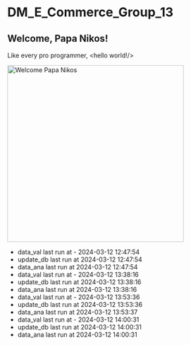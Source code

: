 # DM_E_Commerce_Group_13

## Welcome, Papa Nikos!
Like every pro programmer, <hello world!/>

<img src="https://raw.githubusercontent.com/Anand7Choudhary/blog/master/image/DALL%C2%B7E%202024-02-29%2015.52.25%20-%20Transform%20the%20scene_%20The%20programmer%20is%20now%20depicted%20as%20a%20king%2C%20complete%20with%20a%20regal%20crown%20and%20a%20majestic%20robe%2C%20sitting%20on%20a%20throne%20made%20of%20computer%20p.webp" width="400" alt="Welcome Papa Nikos">

- data_val last run at - 2024-03-12 12:47:54
- update_db last run at 2024-03-12 12:47:54
- data_ana last run at 2024-03-12 12:47:54
- data_val last run at - 2024-03-12 13:38:16
- update_db last run at 2024-03-12 13:38:16
- data_ana last run at 2024-03-12 13:38:16
- data_val last run at - 2024-03-12 13:53:36
- update_db last run at 2024-03-12 13:53:36
- data_ana last run at 2024-03-12 13:53:37
- data_val last run at - 2024-03-12 14:00:31
- update_db last run at 2024-03-12 14:00:31
- data_ana last run at 2024-03-12 14:00:31
